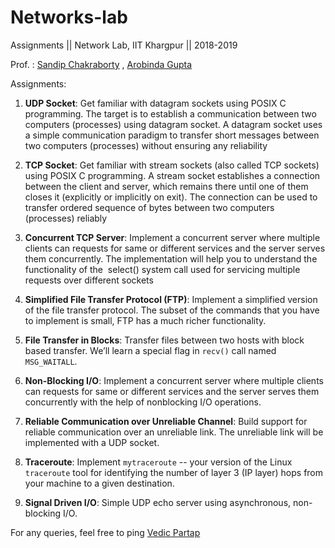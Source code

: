 # Networks-lab
Assignments ||  Network Lab, IIT Khargpur || 2018-2019 

Prof. : [Sandip Chakraborty](http://cse.iitkgp.ac.in/~sandipc/) , [Arobinda Gupta](http://cse.iitkgp.ac.in/~agupta/)

Assignments:

1. **UDP Socket**: Get familiar with datagram sockets using POSIX C programming. The target is to establish a communication between two computers (processes) using datagram socket. A datagram socket uses a simple communication paradigm to transfer short messages between two computers (processes) without ensuring any reliability

2. **TCP Socket**: Get familiar with stream sockets (also called TCP sockets) using POSIX C programming. A stream socket establishes a connection between the client and server, which remains there until one of them closes it (explicitly or implicitly on exit). The connection can be used to transfer ordered sequence of bytes between two computers (processes) reliably

3. **Concurrent TCP Server**: Implement a concurrent server where multiple clients can
requests for same or different services and the server serves them concurrently. The
implementation will help you to understand the functionality of the ​ select() system call used
for servicing multiple requests over different sockets

4. **Simplified File Transfer Protocol (FTP)**: Implement a simplified version of the file transfer protocol. The
subset of the commands that you have to implement is small, FTP has a much richer
functionality.

5. **File Transfer in Blocks**: Transfer files between two hosts with block based
transfer. We’ll learn a special flag in `recv()` call named `MSG_WAITALL`.

6. **Non-Blocking I/O**: Implement a concurrent server where multiple clients can
requests for same or different services and the server serves them concurrently with the help of
nonblocking I/O operations.

7. **Reliable Communication over Unreliable Channel**: Build support for reliable communication over an
unreliable link. The unreliable link will be implemented with a UDP socket.

8. **Traceroute**: Implement `mytraceroute` -- your version of the Linux `traceroute` tool for identifying the number of layer
3 (IP layer) hops from your machine to a given destination.

9. **Signal Driven I/O**: Simple UDP echo server using asynchronous, non-blocking I/O.

For any queries, feel free to ping [Vedic Partap](vedicpartap1999@gmail.com)
